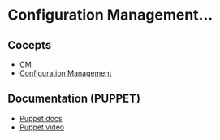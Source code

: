 # Configuration Management...

## Cocepts
- [CM](https://en.wikipedia.org/wiki/Configuration_management)
- [Configuration Management](https://www.digitalocean.com/community/tutorials/an-introduction-to-configuration-management)

## Documentation (PUPPET)
- [Puppet docs](https://puppet.com/docs/puppet/7/resource_types.html)
- [Puppet video](https://www.youtube.com/watch?v=zKqoKHUxIPc&ab_channel=ParadigmaDigital)
